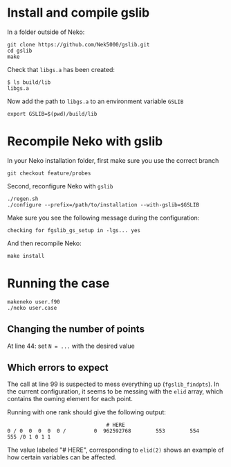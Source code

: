 # Install and compile gslib

In a folder outside of Neko:

``` shell
git clone https://github.com/Nek5000/gslib.git
cd gslib
make
```

Check that `libgs.a` has been created:

``` shell
$ ls build/lib
libgs.a 
```

Now add the path to `libgs.a` to an environment variable `GSLIB`

``` shell
export GSLIB=$(pwd)/build/lib
```

# Recompile Neko with gslib

In your Neko installation folder, first make sure you use the correct branch

``` shell
git checkout feature/probes
```

Second, reconfigure Neko with `gslib`

``` shell
./regen.sh
./configure --prefix=/path/to/installation --with-gslib=$GSLIB
```

Make sure you see the following message during the configuration:

``` shell
checking for fgslib_gs_setup in -lgs... yes
```

And then recompile Neko:

``` shell
make install
```

# Running the case

``` shell
makeneko user.f90
./neko user.case
```

## Changing the number of points

At line 44: set `N = ...` with the desired value

## Which errors to expect

The call at line 99 is suspected to mess everything up (`fgslib_findpts`). In the current configuration, it seems to be messing with the `elid` array, which contains the owning element for each point.

Running with one rank should give the following output:

```
                                # HERE
0 / 0  0  0  0  0 /         0  962592768        553        554        555 /0 1 0 1 1 
```
The value labeled "# HERE", corresponding to `elid(2)` shows an example of how certain variables can be affected.

